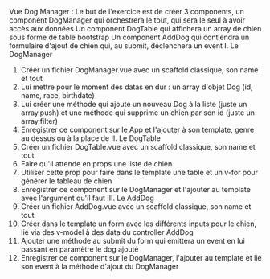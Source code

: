 Vue Dog Manager :
Le but de l'exercice est de créer 3 components, un component DogManager qui orchestrera le tout, qui sera le seul à avoir accès aux données
Un component DogTable qui affichera un array de chien sous forme de table bootstrap
Un component AddDog qui contiendra un formulaire d'ajout de chien qui, au submit, déclenchera un event
I. Le DogManager
1) Créer un fichier DogManager.vue avec un scaffold classique, son name et tout
2) Lui mettre pour le moment des datas en dur : un array d'objet Dog (id, name, race, birthdate)
3) Lui créer une méthode qui ajoute un nouveau Dog à la liste (juste un array.push) et une méthode qui supprime un chien par son id (juste un array.filter)
4) Enregistrer ce component sur le App et l'ajouter à son template, genre au dessus ou à la place de <First></First>
II. Le DogTable
1) Créer un fichier DogTable.vue avec un scaffold classique, son name et tout
2) Faire qu'il attende en props une liste de chien
3) Utiliser cette prop pour faire dans le template une table et un v-for pour générer le tableau de chien
4) Enregistrer ce component sur le DogManager et l'ajouter au template avec l'argument qu'il faut
III. Le AddDog
1) Créer un fichier AddDog.vue avec un scaffold classique, son name et tout
2) Créer dans le template un form avec les différents inputs pour le chien, lié via des v-model à des data du controller AddDog
3) Ajouter une méthode au submit du form qui emittera un event en lui passant en paramètre le dog ajouté
4) Enregistrer ce component sur le DogManager, l'ajouter au template et lié son event à la méthode d'ajout du DogManager